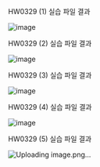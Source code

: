 
HW0329 (1) 실습 파일 결과

![image](https://github.com/drawarepair/React/assets/102895287/7b122554-3c77-4448-a623-7a3873efdaec)

HW0329 (2) 실습 파일 결과

![image](https://github.com/drawarepair/React/assets/102895287/f959f2c5-03c5-4e0a-8d45-01950a507b1f)

HW0329 (3) 실습 파일 결과

![image](https://github.com/drawarepair/React/assets/102895287/91da4b4c-1d22-463b-b094-122f1bd95665)

HW0329 (4) 실습 파일 결과

![image](https://github.com/drawarepair/React/assets/102895287/6a13549d-9bd4-4e84-9de3-a65907949ce3)

HW0329 (5) 실습 파일 결과

![Uploading image.png…]()

